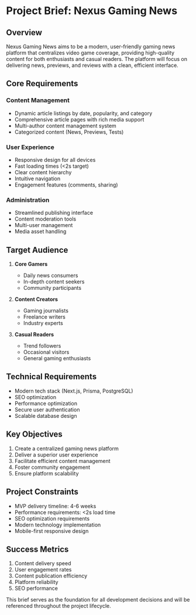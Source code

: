 # Project Brief: Nexus Gaming News

## Overview

Nexus Gaming News aims to be a modern, user-friendly gaming news platform that
centralizes video game coverage, providing high-quality content for both
enthusiasts and casual readers. The platform will focus on delivering news,
previews, and reviews with a clean, efficient interface.

## Core Requirements

### Content Management

- Dynamic article listings by date, popularity, and category
- Comprehensive article pages with rich media support
- Multi-author content management system
- Categorized content (News, Previews, Tests)

### User Experience

- Responsive design for all devices
- Fast loading times (<2s target)
- Clear content hierarchy
- Intuitive navigation
- Engagement features (comments, sharing)

### Administration

- Streamlined publishing interface
- Content moderation tools
- Multi-user management
- Media asset handling

## Target Audience

1. **Core Gamers**
   - Daily news consumers
   - In-depth content seekers
   - Community participants

2. **Content Creators**
   - Gaming journalists
   - Freelance writers
   - Industry experts

3. **Casual Readers**
   - Trend followers
   - Occasional visitors
   - General gaming enthusiasts

## Technical Requirements

- Modern tech stack (Next.js, Prisma, PostgreSQL)
- SEO optimization
- Performance optimization
- Secure user authentication
- Scalable database design

## Key Objectives

1. Create a centralized gaming news platform
2. Deliver a superior user experience
3. Facilitate efficient content management
4. Foster community engagement
5. Ensure platform scalability

## Project Constraints

- MVP delivery timeline: 4-6 weeks
- Performance requirements: <2s load time
- SEO optimization requirements
- Modern technology implementation
- Mobile-first responsive design

## Success Metrics

1. Content delivery speed
2. User engagement rates
3. Content publication efficiency
4. Platform reliability
5. SEO performance

This brief serves as the foundation for all development decisions and will be
referenced throughout the project lifecycle.
